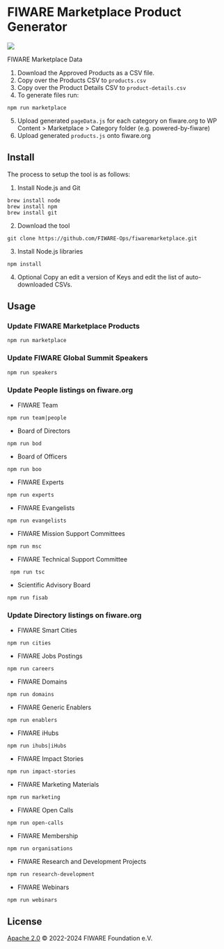 # FIWARE Marketplace Product Generator

<img src="https://www.fiware.org/style/imgs/Marketplace/FIWAREMarketplace_Visual.svg" align="center" />

FIWARE Marketplace Data

1. Download the Approved Products as a CSV file.
2. Copy over the Products CSV to `products.csv`
3. Copy over the Product Details CSV to `product-details.csv`
4. To generate files run:

```console
npm run marketplace
```

5. Upload generated `pageData.js` for each category on fiware.org to WP Content > Marketplace > Category folder (e.g. powered-by-fiware)
6. Upload generated `products.js` onto fiware.org

   
## Install

The process to setup the tool is as follows:

1. Install Node.js and Git

```console
brew install node
brew install npm
brew install git
```

2. Download the tool

```console
git clone https://github.com/FIWARE-Ops/fiwaremarketplace.git
```

3. Install Node.js libraries

```console
npm install
```

4. Optional Copy an edit a version of Keys and edit the list of auto-downloaded CSVs.

## Usage

### Update FIWARE Marketplace Products

```console
npm run marketplace
```

### Update FIWARE Global Summit Speakers

```console
npm run speakers
```

### Update People listings on fiware.org

- FIWARE Team

```console
npm run team|people
```

- Board of Directors

```console
npm run bod
```

-  Board of Officers

```console
npm run boo
```

- FIWARE Experts

```console
npm run experts
```

- FIWARE Evangelists

```console
npm run evangelists
```

- FIWARE Mission Support Committees

```console
npm run msc
```

- FIWARE Technical Support Committee

```console
 npm run tsc
```

- Scientific Advisory Board

```console
npm run fisab
```

### Update Directory listings on fiware.org

- FIWARE Smart Cities

```console
npm run cities
```

-  FIWARE Jobs Postings

```console
npm run careers
```

- FIWARE Domains

```console
npm run domains
```

- FIWARE Generic Enablers

```console
npm run enablers
```

- FIWARE iHubs

```console
npm run ihubs|iHubs
```

- FIWARE Impact Stories

```console
npm run impact-stories
```

- FIWARE Marketing Materials

```console
npm run marketing
```

- FIWARE Open Calls

```console
npm run open-calls
```

- FIWARE Membership

```console
npm run organisations
```

- FIWARE Research and Development Projects

```console
npm run research-development
```

- FIWARE Webinars

```console
npm run webinars
```


## License

[Apache 2.0](LICENSE) © 2022-2024 FIWARE Foundation e.V.
